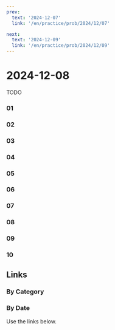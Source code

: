 ```yaml
---
prev:
  text: '2024-12-07'
  link: '/en/practice/prob/2024/12/07'

next:
  text: '2024-12-09'
  link: '/en/practice/prob/2024/12/09'
---
```


# 2024-12-08

TODO

### 01

### 02

### 03

### 04

### 05

### 06

### 07

### 08

### 09

### 10

## Links

[<Badge type="tip" text="Check Solution"/>](/en/learning/prob/2024/12/08)

### By Category

[<Badge type="tip" text="<--"/>](/en/practice/prob/2024/12/04)
[<Badge type="tip" text="Calendar"/>](/en/practice/calendar/2024/12)
[<Badge type="info" text="-->"/>](/en/practice/prob/2024/12/11)

### By Date

Use the links below.